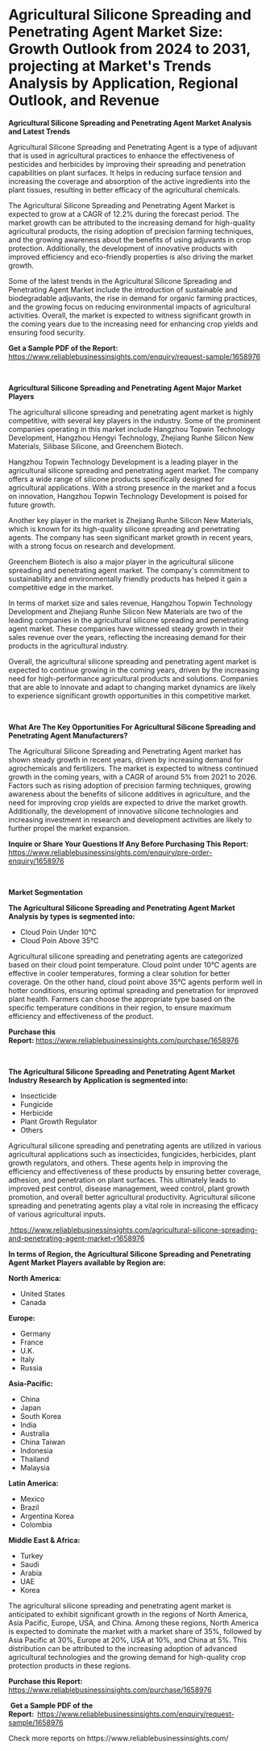 <p><h1>Agricultural Silicone Spreading and Penetrating Agent Market Size: Growth Outlook from 2024 to 2031, projecting at Market's Trends Analysis by Application, Regional Outlook, and Revenue</h1></p><p><strong>Agricultural Silicone Spreading and Penetrating Agent Market Analysis and Latest Trends</strong></p>
<p><p>Agricultural Silicone Spreading and Penetrating Agent is a type of adjuvant that is used in agricultural practices to enhance the effectiveness of pesticides and herbicides by improving their spreading and penetration capabilities on plant surfaces. It helps in reducing surface tension and increasing the coverage and absorption of the active ingredients into the plant tissues, resulting in better efficacy of the agricultural chemicals.</p><p>The Agricultural Silicone Spreading and Penetrating Agent Market is expected to grow at a CAGR of 12.2% during the forecast period. The market growth can be attributed to the increasing demand for high-quality agricultural products, the rising adoption of precision farming techniques, and the growing awareness about the benefits of using adjuvants in crop protection. Additionally, the development of innovative products with improved efficiency and eco-friendly properties is also driving the market growth.</p><p>Some of the latest trends in the Agricultural Silicone Spreading and Penetrating Agent Market include the introduction of sustainable and biodegradable adjuvants, the rise in demand for organic farming practices, and the growing focus on reducing environmental impacts of agricultural activities. Overall, the market is expected to witness significant growth in the coming years due to the increasing need for enhancing crop yields and ensuring food security.</p></p>
<p><strong>Get a Sample PDF of the Report:&nbsp;</strong> <a href="https://www.reliablebusinessinsights.com/enquiry/request-sample/1658976">https://www.reliablebusinessinsights.com/enquiry/request-sample/1658976</a></p>
<p>&nbsp;</p>
<p><strong>Agricultural Silicone Spreading and Penetrating Agent Major Market Players</strong></p>
<p><p>The agricultural silicone spreading and penetrating agent market is highly competitive, with several key players in the industry. Some of the prominent companies operating in this market include Hangzhou Topwin Technology Development, Hangzhou Hengyi Technology, Zhejiang Runhe Silicon New Materials, Silibase Silicone, and Greenchem Biotech.</p><p>Hangzhou Topwin Technology Development is a leading player in the agricultural silicone spreading and penetrating agent market. The company offers a wide range of silicone products specifically designed for agricultural applications. With a strong presence in the market and a focus on innovation, Hangzhou Topwin Technology Development is poised for future growth.</p><p>Another key player in the market is Zhejiang Runhe Silicon New Materials, which is known for its high-quality silicone spreading and penetrating agents. The company has seen significant market growth in recent years, with a strong focus on research and development.</p><p>Greenchem Biotech is also a major player in the agricultural silicone spreading and penetrating agent market. The company's commitment to sustainability and environmentally friendly products has helped it gain a competitive edge in the market.</p><p>In terms of market size and sales revenue, Hangzhou Topwin Technology Development and Zhejiang Runhe Silicon New Materials are two of the leading companies in the agricultural silicone spreading and penetrating agent market. These companies have witnessed steady growth in their sales revenue over the years, reflecting the increasing demand for their products in the agricultural industry.</p><p>Overall, the agricultural silicone spreading and penetrating agent market is expected to continue growing in the coming years, driven by the increasing need for high-performance agricultural products and solutions. Companies that are able to innovate and adapt to changing market dynamics are likely to experience significant growth opportunities in this competitive market.</p></p>
<p>&nbsp;</p>
<p><strong>What Are The Key Opportunities For Agricultural Silicone Spreading and Penetrating Agent Manufacturers?</strong></p>
<p><p>The Agricultural Silicone Spreading and Penetrating Agent market has shown steady growth in recent years, driven by increasing demand for agrochemicals and fertilizers. The market is expected to witness continued growth in the coming years, with a CAGR of around 5% from 2021 to 2026. Factors such as rising adoption of precision farming techniques, growing awareness about the benefits of silicone additives in agriculture, and the need for improving crop yields are expected to drive the market growth. Additionally, the development of innovative silicone technologies and increasing investment in research and development activities are likely to further propel the market expansion.</p></p>
<p><strong>Inquire or Share Your Questions If Any Before Purchasing This Report:</strong> <a href="https://www.reliablebusinessinsights.com/enquiry/pre-order-enquiry/1658976">https://www.reliablebusinessinsights.com/enquiry/pre-order-enquiry/1658976</a></p>
<p>&nbsp;</p>
<p><strong>Market Segmentation</strong></p>
<p><strong>The Agricultural Silicone Spreading and Penetrating Agent Market Analysis by types is segmented into:</strong></p>
<p><ul><li>Cloud Poin Under 10℃</li><li>Cloud Poin Above 35℃</li></ul></p>
<p><p>Agricultural silicone spreading and penetrating agents are categorized based on their cloud point temperature. Cloud point under 10℃ agents are effective in cooler temperatures, forming a clear solution for better coverage. On the other hand, cloud point above 35℃ agents perform well in hotter conditions, ensuring optimal spreading and penetration for improved plant health. Farmers can choose the appropriate type based on the specific temperature conditions in their region, to ensure maximum efficiency and effectiveness of the product.</p></p>
<p><strong>Purchase this Report:&nbsp;</strong><a href="https://www.reliablebusinessinsights.com/purchase/1658976">https://www.reliablebusinessinsights.com/purchase/1658976</a></p>
<p>&nbsp;</p>
<p><strong>The Agricultural Silicone Spreading and Penetrating Agent Market Industry Research by Application is segmented into:</strong></p>
<p><ul><li>Insecticide</li><li>Fungicide</li><li>Herbicide</li><li>Plant Growth Regulator</li><li>Others</li></ul></p>
<p><p>Agricultural silicone spreading and penetrating agents are utilized in various agricultural applications such as insecticides, fungicides, herbicides, plant growth regulators, and others. These agents help in improving the efficiency and effectiveness of these products by ensuring better coverage, adhesion, and penetration on plant surfaces. This ultimately leads to improved pest control, disease management, weed control, plant growth promotion, and overall better agricultural productivity. Agricultural silicone spreading and penetrating agents play a vital role in increasing the efficacy of various agricultural inputs.</p></p>
<p><a href="https://www.reliablebusinessinsights.com/agricultural-silicone-spreading-and-penetrating-agent-market-r1658976">&nbsp;https://www.reliablebusinessinsights.com/agricultural-silicone-spreading-and-penetrating-agent-market-r1658976</a></p>
<p><strong>In terms of Region, the Agricultural Silicone Spreading and Penetrating Agent Market Players available by Region are:</strong></p>
<p>
    <p> <strong> North America: </strong>
        <ul>
            <li>United States</li>
            <li>Canada</li>
        </ul>
        </p> 
    <p> <strong> Europe: </strong>
        <ul>
            <li>Germany</li>
            <li>France</li>
            <li>U.K.</li>
            <li>Italy</li>
            <li>Russia</li>
        </ul>
        </p> 
    <p> <strong> Asia-Pacific: </strong>
        <ul>
            <li>China</li>
            <li>Japan</li>
            <li>South Korea</li>
            <li>India</li>
            <li>Australia</li>
            <li>China Taiwan</li>
            <li>Indonesia</li>
            <li>Thailand</li>
            <li>Malaysia</li>
        </ul>
        </p> 
    <p> <strong> Latin America: </strong>
        <ul>
            <li>Mexico</li>
            <li>Brazil</li>
            <li>Argentina Korea</li>
            <li>Colombia</li>
        </ul>
        </p> 
    <p> <strong> Middle East & Africa: </strong>
        <ul>
            <li>Turkey</li>
            <li>Saudi</li>
            <li>Arabia</li>
            <li>UAE</li>
            <li>Korea</li>
        </ul>
    </p>
    </p>
<p><p>The agricultural silicone spreading and penetrating agent market is anticipated to exhibit significant growth in the regions of North America, Asia Pacific, Europe, USA, and China. Among these regions, North America is expected to dominate the market with a market share of 35%, followed by Asia Pacific at 30%, Europe at 20%, USA at 10%, and China at 5%. This distribution can be attributed to the increasing adoption of advanced agricultural technologies and the growing demand for high-quality crop protection products in these regions.</p></p>
<p><strong>Purchase this Report: </strong><a href="https://www.reliablebusinessinsights.com/purchase/1658976">https://www.reliablebusinessinsights.com/purchase/1658976</a></p>
<p>&nbsp;<strong>Get a Sample PDF of the Report:&nbsp;&nbsp;</strong><a href="https://www.reliablebusinessinsights.com/enquiry/request-sample/1658976">https://www.reliablebusinessinsights.com/enquiry/request-sample/1658976</a></p>
<p><strong></strong></p>
<p>Check more reports on https://www.reliablebusinessinsights.com/</p>